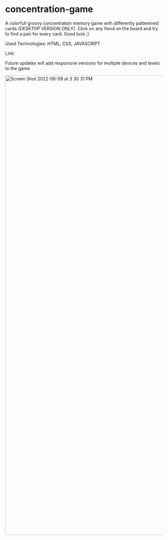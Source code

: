 # concentration-game
<Groovy Concentration Game>
  A colorfull groovy concentration memory game with differently 
  patterened cards (DESKTOP VERSION ONLY). Click on any fiend on the board and try to
  find a pair for every card. Good luck ;)
  
  Used Technologies: HTML, CSS, JAVASCRIPT
  
  Link:
  
  Future updates will add responsive versions for multiple devices and levels to the game
  

<img width="1464" alt="Screen Shot 2022-06-08 at 3 30 31 PM" src="https://user-images.githubusercontent.com/97631462/172728445-7b09271a-20f7-4129-82c3-789ae411026b.png">
